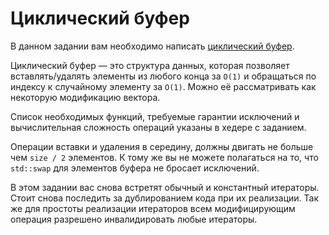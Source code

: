 # Циклический буфер

В данном задании вам необходимо написать [циклический буфер](https://en.wikipedia.org/wiki/Circular_buffer). 

Циклический буфер — это структура данных, которая позволяет
вставлять/удалять элементы из любого конца за `O(1)` и обращаться по индексу 
к случайному элементу за `O(1)`. Можно её рассматривать как некоторую модификацию вектора.

Список необходимых функций, требуемые гарантии исключений
и вычислительная сложность операций указаны в хедере с заданием.

Операции вставки и удаления в середину, должны двигать не больше чем `size / 2` элементов.
К тому же вы не можете полагаться на то, что `std::swap` для элементов буфера не бросает исключений.

В этом задании вас снова встретят обычный и константный итераторы. Стоит снова
последить за дублированием кода при их реализации. Так же для простоты реализации 
итераторов всем модифицирующим операция разрешено инвалидировать любые итераторы.
